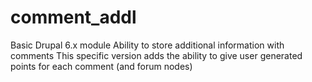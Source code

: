 comment_addl
============

Basic Drupal 6.x module
Ability to store additional information with comments
This specific version adds the ability to give user generated points for each comment (and forum nodes)


